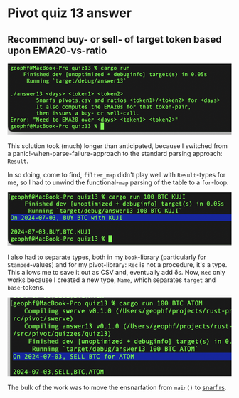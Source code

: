 # Pivot quiz 13 answer

## Recommend buy- or sell- of target token based upon EMA20-vs-ratio

![rekt help](imgs/01-rekt-help.png)

This solution took (much) longer than anticipated, because I switched from a
panic!-when-parse-failure-approach to the standard parsing approach: `Result`.

In so doing, come to find, `filter_map` didn't play well with `Result`-types
for me, so I had to unwind the functional-`map` parsing of the table to a
`for`-loop.

![buy $BTC](imgs/03-buy-btc.png)

I also had to separate types, both in my `book`-library (particularly for
`Stamped`-values) and for my pivot-library: `Rec` is not a procedure, it's a
type. This allows me to save it out as CSV and, eventually add δs. Now, `Rec`
only works because I created a new type, `Name`, which separates `target` and
`base`-tokens.

![sell BTC](imgs/02-sell-btc.png)

The bulk of the work was to move the ensnarfation from `main()` to 
[snarf.rs](../../../swerve/snarf.rs).
